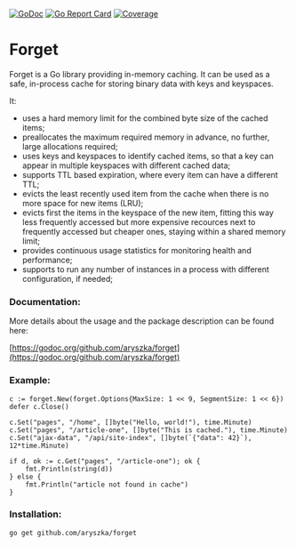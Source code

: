 [![GoDoc](https://godoc.org/github.com/aryszka/forget?status.svg)](https://godoc.org/github.com/aryszka/forget)
[![Go Report Card](https://goreportcard.com/badge/github.com/aryszka/forget)](https://goreportcard.com/report/github.com/aryszka/forget)
[![Coverage](http://gocover.io/_badge/github.com/aryszka/forget)](http://gocover.io/github.com/aryszka/forget)

# Forget

Forget is a Go library providing in-memory caching. It can be used as a safe, in-process cache for storing binary
data with keys and keyspaces.

It:

- uses a hard memory limit for the combined byte size of the cached items;
- preallocates the maximum required memory in advance, no further, large allocations required;
- uses keys and keyspaces to identify cached items, so that a key can appear in multiple keyspaces with
  different cached data; 
- supports TTL based expiration, where every item can have a different TTL;
- evicts the least recently used item from the cache when there is no more space for new items (LRU);
- evicts first the items in the keyspace of the new item, fitting this way less frequently accessed but more
  expensive recources next to frequently accessed but cheaper ones, staying within a shared memory limit;
- provides continuous usage statistics for monitoring health and performance;
- supports to run any number of instances in a process with different configuration, if needed;

### Documentation:

More details about the usage and the package description can be found here:

[https://godoc.org/github.com/aryszka/forget](https://godoc.org/github.com/aryszka/forget)

### Example:

```
c := forget.New(forget.Options{MaxSize: 1 << 9, SegmentSize: 1 << 6})
defer c.Close()

c.Set("pages", "/home", []byte("Hello, world!"), time.Minute)
c.Set("pages", "/article-one", []byte("This is cached."), time.Minute)
c.Set("ajax-data", "/api/site-index", []byte(`{"data": 42}`), 12*time.Minute)

if d, ok := c.Get("pages", "/article-one"); ok {
	fmt.Println(string(d))
} else {
	fmt.Println("article not found in cache")
}
```

### Installation:

```
go get github.com/aryszka/forget
```
